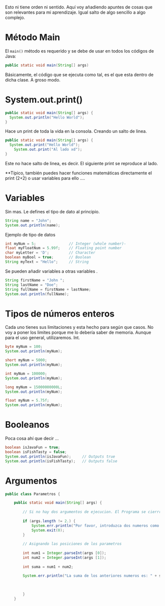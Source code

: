 Esto ni tiene orden ni sentido. Aquí voy añadiendo apuntes de cosas que son relevantes para mi aprendizaje. Igual salto de algo sencillo a algo complejo. 
# **Método Main**

El `main()` método es requerido y se debe de usar en todos los códigos de Java:

```java
public static void main(String[] args)
```

Básicamente, el código que se ejecuta como tal, es el que esta dentro de dicha clase. A groso modo. 

# System.out.print()

```java
public static void main(String[] args) {
  System.out.println("Hello World");
}
```

Hace un print de toda la vida en la consola. Creando un salto de linea. 

```java
public static void main(String[] args) {
  System.out.print("Hello World");
	System.out.print("Al lado xd");
}
```

Este no hace salto de linea, es decir. El siguiente print se reproduce al lado. 

**Típico, también puedes hacer funciones matemáticas directamente el print (2+2) o usar variables para ello .... 

# Variables

Sin mas. Le defines el tipo de dato al principio. 

```java
String name = "John";
System.out.println(name);
```

Ejemplo de tipo de datos 

```java
int myNum = 5;               // Integer (whole number)- 
float myFloatNum = 5.99f;    // Floating point number
char myLetter = 'D';         // Character
boolean myBool = true;       // Boolean
String myText = "Hello";     // String
``````

Se pueden añadir variables a otras variables .

```java
String firstName = "John ";
String lastName = "Doe";
String fullName = firstName + lastName;
System.out.println(fullName);
```

# Tipos de números enteros 

Cada uno tienes sus limitaciones y esta hecho para según que casos. No voy a poner los limites porque me lo debería saber de memoria. Aunque para el uso general, utilizaremos. Int. 

```java
byte myNum = 100;
System.out.println(myNum);

short myNum = 5000;
System.out.println(myNum);

int myNum = 100000;
System.out.println(myNum);

long myNum = 15000000000L;
System.out.println(myNum);

float myNum = 5.75f;
System.out.println(myNum);
```


# Booleanos 

Poca cosa ahí que decir ...

```java
boolean isJavaFun = true;
boolean isFishTasty = false;
System.out.println(isJavaFun);     // Outputs true
System.out.println(isFishTasty);   // Outputs false
```

# Argumentos

```java
public class Parametros {

    public static void main(String[] args) {
        
        // Si no hay dos argumentos de ejecucion. El Programa se cierrra y devuelve code 0
        
        if (args.length != 2.) {
            System.err.println("Por favor, introduzca dos numeros como argumentos.");
            System.exit(0);
        }
        
        // Asignando las posiciones de los parametros
        
        int num1 = Integer.parseInt(args [0]);
        int num2 = Integer.parseInt(args [1]);
        
        int suma = num1 + num2;
        
        System.err.println("La suma de los anteriores numeros es: " + suma);
        
       
        
        }
    }
```

